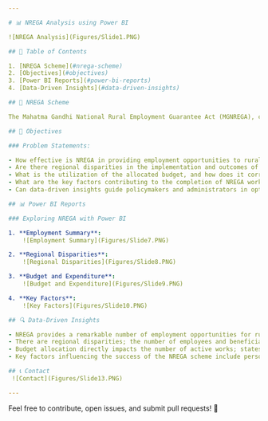 ```yaml
---

# 📊 NREGA Analysis using Power BI

![NREGA Analysis](Figures/Slide1.PNG)

## 📑 Table of Contents

1. [NREGA Scheme](#nrega-scheme)
2. [Objectives](#objectives)
3. [Power BI Reports](#power-bi-reports)
4. [Data-Driven Insights](#data-driven-insights)

## 📝 NREGA Scheme

The Mahatma Gandhi National Rural Employment Guarantee Act (MGNREGA), commonly known as NREGA, is a landmark initiative in India’s social security framework aiming to provide rural employment and sustainable development.

## 🎯 Objectives

### Problem Statements:

- How effective is NREGA in providing employment opportunities to rural households?
- Are there regional disparities in the implementation and outcomes of the scheme?
- What is the utilization of the allocated budget, and how does it correlate with employment generation?
- What are the key factors contributing to the completion of NREGA works, and are there any roadblocks to its success?
- Can data-driven insights guide policymakers and administrators in optimizing the scheme's impact?

## 📊 Power BI Reports

### Exploring NREGA with Power BI

1. **Employment Summary**:
    ![Employment Summary](Figures/Slide7.PNG)

2. **Regional Disparities**:
    ![Regional Disparities](Figures/Slide8.PNG)

3. **Budget and Expenditure**:
    ![Budget and Expenditure](Figures/Slide9.PNG)

4. **Key Factors**:
    ![Key Factors](Figures/Slide10.PNG)

## 🔍 Data-Driven Insights

- NREGA provides a remarkable number of employment opportunities for rural households.
- There are regional disparities; the number of employees and beneficiaries varies across different states.
- Budget allocation directly impacts the number of active works; states with higher budgets have more active projects.
- Key factors influencing the success of the NREGA scheme include person-days and 100 days of employment, which inversely affect the number of works done.

## 📞 Contact
 ![Contact](Figures/Slide13.PNG)

---
```


Feel free to contribute, open issues, and submit pull requests! 🎉

